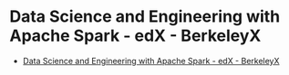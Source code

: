 # Data Science and Engineering with Apache Spark - edX - BerkeleyX
- [Data Science and Engineering with Apache Spark - edX - BerkeleyX](https://www.edx.org/xseries/data-science-engineering-apache-spark)
